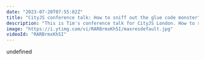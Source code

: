 ```yaml
---
date: "2023-07-20T07:55:02Z"
title: "CityJS conference talk: How to sniff out the glue code monster"
description: "This is Tim's conference talk for CityJS London. How to sniff out the glue-code monster. Learn about the various forms of glue code and how to avoid the technical-debt nightmare they cause."
image: "https://i.ytimg.com/vi/RARBrmxKh5I/maxresdefault.jpg"
videoId: "RARBrmxKh5I"
---
```


undefined